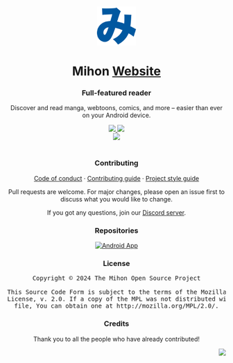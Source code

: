 <p align="center">
	<br>
	<a href="https://mihon.app">
		<img src="./.github/assets/logo.png" width="90"/>
	</a>
</p>

<h1 align="center">Mihon <a href="#">Website</a></h1>
<h3 align="center">Full-featured reader</h3>
<p align="center">Discover and read manga, webtoons, comics, and more – easier than ever on your Android device.</p>

<p align="center">
	<a title="Discord server" href="https://discord.gg/mihon">
		<img src="https://img.shields.io/discord/1195734228319617024.svg?label=&labelColor=6A7EC2&color=7389D8&logo=discord&logoColor=FFFFFF">
	</a>
	<a title="GitHub downloads" href="https://github.com/mihonapp/mihon/releases">
		<img src="https://img.shields.io/github/downloads/mihonapp/mihon/total?label=downloads&labelColor=27303D&color=0D1117&logo=github&logoColor=FFFFFF&style=flat">
	</a>
	<br>
	<a title="Netlify deployment" href="https://app.netlify.com/sites/mihonapp/deploys">
		<img src="https://api.netlify.com/api/v1/badges/95d9e2f8-42ae-4e40-8c99-82b870c51e1a/deploy-status">
	</a>
	<br>
	<br>
</p>

<h3 align="center">Contributing</h3>

<p align="center">
	<a href="./CODE_OF_CONDUCT.md">Code of conduct</a>
	·
	<a href="./CONTRIBUTING.md">Contributing guide</a>
	·
	<a href="https://mihon.app/sandbox/style-guide/">Project style guide</a>
</p>

<p align="center">Pull requests are welcome. For major changes, please open an issue first to discuss what you would like to change.</p>
<p align="center">If you got any questions, join our <a target="_blank" href="https://discord.gg/mihon">Discord server</a>.</p>

<h3 align="center">Repositories</h3>

<div>
	<p align="center">
		<a href="https://github.com/mihonapp/mihon/">
			<img src="https://github-readme-stats.vercel.app/api/pin/?username=mihonapp&repo=mihon&bg_color=161B22&text_color=c9d1d9&title_color=818CF8&icon_color=818CF8&border_radius=8&hide_border=true" alt="Android App">
		</a>
	</p>
</div>

<h3 align="center">License</h3>

<pre align="center">Copyright © 2024 The Mihon Open Source Project<br><br>This Source Code Form is subject to the terms of the Mozilla Public<br>License, v. 2.0. If a copy of the MPL was not distributed with this<br>file, You can obtain one at http://mozilla.org/MPL/2.0/.</pre>

<h3 align="center">Credits</h3>

<p align="center">Thank you to all the people who have already contributed!</p>
<p align="right">
	<a href="https://github.com/mihonapp/mihon/graphs/contributors">
		<img src="https://contrib.rocks/image?repo=mihonapp/website" width="800"/>
	</a>
</p>
